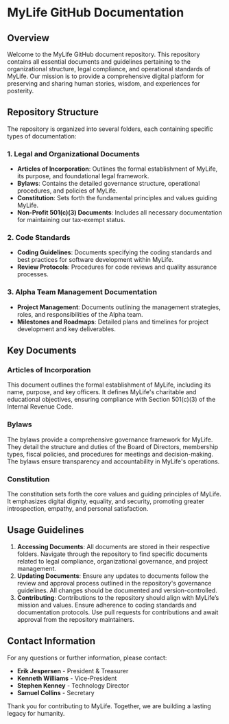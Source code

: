 # MyLife GitHub Documentation

## Overview

Welcome to the MyLife GitHub document repository. This repository contains all essential documents and guidelines pertaining to the organizational structure, legal compliance, and operational standards of MyLife. Our mission is to provide a comprehensive digital platform for preserving and sharing human stories, wisdom, and experiences for posterity.

## Repository Structure

The repository is organized into several folders, each containing specific types of documentation:

### 1. **Legal and Organizational Documents**

- **Articles of Incorporation**: Outlines the formal establishment of MyLife, its purpose, and foundational legal framework.
- **Bylaws**: Contains the detailed governance structure, operational procedures, and policies of MyLife.
- **Constitution**: Sets forth the fundamental principles and values guiding MyLife.
- **Non-Profit 501(c)(3) Documents**: Includes all necessary documentation for maintaining our tax-exempt status.

### 2. **Code Standards**

- **Coding Guidelines**: Documents specifying the coding standards and best practices for software development within MyLife.
- **Review Protocols**: Procedures for code reviews and quality assurance processes.

### 3. **Alpha Team Management Documentation**

- **Project Management**: Documents outlining the management strategies, roles, and responsibilities of the Alpha team.
- **Milestones and Roadmaps**: Detailed plans and timelines for project development and key deliverables.

## Key Documents

### Articles of Incorporation

This document outlines the formal establishment of MyLife, including its name, purpose, and key officers. It defines MyLife's charitable and educational objectives, ensuring compliance with Section 501(c)(3) of the Internal Revenue Code.

### Bylaws

The bylaws provide a comprehensive governance framework for MyLife. They detail the structure and duties of the Board of Directors, membership types, fiscal policies, and procedures for meetings and decision-making. The bylaws ensure transparency and accountability in MyLife's operations.

### Constitution

The constitution sets forth the core values and guiding principles of MyLife. It emphasizes digital dignity, equality, and security, promoting greater introspection, empathy, and personal satisfaction.

## Usage Guidelines

1. **Accessing Documents**: All documents are stored in their respective folders. Navigate through the repository to find specific documents related to legal compliance, organizational governance, and project management.
2. **Updating Documents**: Ensure any updates to documents follow the review and approval process outlined in the repository's governance guidelines. All changes should be documented and version-controlled.
3. **Contributing**: Contributions to the repository should align with MyLife’s mission and values. Ensure adherence to coding standards and documentation protocols. Use pull requests for contributions and await approval from the repository maintainers.

## Contact Information

For any questions or further information, please contact:

- **Erik Jespersen** - President & Treasurer
- **Kenneth Williams** - Vice-President
- **Stephen Kenney** - Technology Director
- **Samuel Collins** - Secretary

Thank you for contributing to MyLife. Together, we are building a lasting legacy for humanity.
